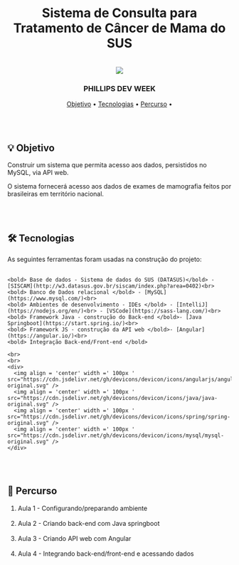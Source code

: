 
<div align = "center">
    <h1> Sistema de Consulta para Tratamento de Câncer de Mama do SUS </h1>
</div>
<br>

<div align = 'center'>
   <img src= 'http://www.pedroeduardo.com.br/img-github/logo-philis.png' >
</div>

<h3 align = "center">
  PHILLIPS DEV WEEK
</h3>

<p align="center">
 <a href="#objetivo">Objetivo</a> •
 <a href="#tecnologias">Tecnologias</a> •
 <a href="#percurso">Percurso</a> •
</p>

<br>
<br>

<div id="objetivo">
<h2> 💡 Objetivo </h2>
Construir um sistema que permita acesso aos dados, persistidos no MySQL, via API web. 

O sistema fornecerá acesso aos dados de exames de mamografia feitos por brasileiras em território nacional.
</div>
<br>
<br>

<div id="tecnologias">
<h2> 🛠 Tecnologias </h2>
As seguintes ferramentas foram usadas na construção do projeto:<br><br>
    
    <bold> Base de dados - Sistema de dados do SUS (DATASUS)</bold> - [SISCAM](http://w3.datasus.gov.br/siscam/index.php?area=0402)<br>
    <bold> Banco de Dados relacional </bold> - [MySQL](https://www.mysql.com/)<br>
    <bold> Ambientes de desenvolvimento - IDEs </bold> - [IntelliJ](https://nodejs.org/en/)<br> - [VSCode](https://sass-lang.com/)<br>
    <bold> Framework Java - construção do Back-end </bold>- [Java Springboot](https://start.spring.io/)<br>
    <bold> Framework JS - construção da API web </bold>- [Angular](https://angular.io/)<br>
    <bold> Integração Back-end/Front-end </bold>
    
    <br>
    <br> 
    <div>
      <img align = 'center' width =' 100px ' src="https://cdn.jsdelivr.net/gh/devicons/devicon/icons/angularjs/angularjs-original.svg" />
      <img align = 'center' width =' 100px ' src="https://cdn.jsdelivr.net/gh/devicons/devicon/icons/java/java-original.svg" />
      <img align = 'center' width =' 100px ' src="https://cdn.jsdelivr.net/gh/devicons/devicon/icons/spring/spring-original.svg" />
      <img align = 'center' width =' 100px ' src="https://cdn.jsdelivr.net/gh/devicons/devicon/icons/mysql/mysql-original.svg" />
    </div>
</div>
<br>
<br>

<div id="percurso">
<h2> 🔎 Percurso </h2>

<ol>
    <li>Aula 1 - Configurando/preparando ambiente</li>
    <br>
    <li>Aula 2 - Criando back-end com Java springboot</li>
    <br>
    <li>Aula 3 - Criando API web com Angular</li>
    <br>
    <li>Aula 4 - Integrando back-end/front-end e acessando dados</li>  
</ol>
</div>
<br>
<br>
